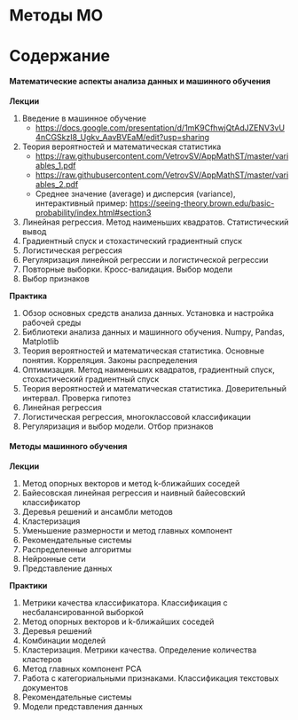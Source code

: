# Методы МО
# Содержание
#### Математические аспекты анализа данных и машинного обучения
**Лекции**
1. Введение в машинное обучение
   - https://docs.google.com/presentation/d/1mK9CfhwjQtAdJZENV3vU4nCGSkzI8_Ugkv_AavBVEaM/edit?usp=sharing
1. Теория вероятностей и математическая статистика
   - https://raw.githubusercontent.com/VetrovSV/AppMathST/master/variables_1.pdf
   - https://raw.githubusercontent.com/VetrovSV/AppMathST/master/variables_2.pdf
   - Среднее значение (average) и дисперсия (variance), интерактивный пример: https://seeing-theory.brown.edu/basic-probability/index.html#section3
1. Линейная регрессия. Метод наименьших квадратов. Статистический вывод
1. Градиентный спуск и стохастический градиентный спуск
1. Логистическая регрессия
1. Регуляризация линейной регрессии и логистической регрессии
1. Повторные выборки. Кросс-валидация. Выбор модели
1. Выбор признаков

**Практика**
1. Обзор основных средств анализа данных. Установка и настройка рабочей среды
1. Библиотеки анализа данных и машинного обучения. Numpy, Pandas, Matplotlib
1. Теория вероятностей и математическая статистика. Основные понятия. Корреляция. Законы распределения
1. Оптимизация. Метод наименьших квадратов, градиентный спуск, стохастический градиентный спуск
1. Теория вероятностей и математическая статистика. Доверительный интервал. Проверка гипотез
1. Линейная регрессия
1. Логистическая регрессия, многоклассовой классификации
1. Регуляризация и выбор модели. Отбор признаков

#### Методы машинного обучения
**Лекции**
1. Метод опорных векторов и метод k-ближайших соседей
1. Байесовская линейная регрессия и наивный байесовский классификатор
1. Деревья решений и ансамбли методов
1. Кластеризация
1. Уменьшение размерности и метод главных компонент
1. Рекомендательные системы
1. Распределенные алгоритмы
1. Нейронные сети
1. Представление данных

**Практики**
1. Метрики качества классификатора. Классификация с несбалансированной выборкой
1. Метод опорных векторов и k-ближайших соседей
1. Деревья решений
1. Комбинации моделей
1. Кластеризация. Метрики качества. Определение количества кластеров
1. Метод главных компонент PCA
1. Работа с категориальными признаками. Классификация текстовых документов
1. Рекомендательные системы
1. Модели представления данных

